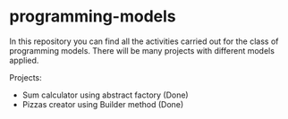 # programming-models

In this repository you can find all the activities carried out for the class of programming models. There will be many projects with different models applied.

Projects:

- Sum calculator using abstract factory (Done)
- Pizzas creator using Builder method (Done)
